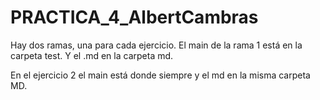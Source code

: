 # PRACTICA_4_AlbertCambras

Hay dos ramas, una para cada ejercicio.
El main de la rama 1 está en la carpeta test.
Y el .md en la carpeta md.

En el ejercicio 2 el main está donde siempre y el md en la misma carpeta MD.
